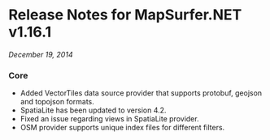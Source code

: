 # Release Notes for MapSurfer.NET v1.16.1

*December 19, 2014*

### Core ###

- Added VectorTiles data source provider that supports protobuf, geojson and topojson formats.
- SpatiaLite has been updated to version 4.2.
- Fixed an issue regarding views in SpatiaLite provider.
- OSM provider supports unique index files for different filters.

